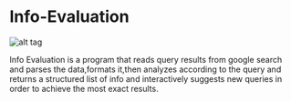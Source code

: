 # Info-Evaluation
![alt tag](https://github.com/TechnionYP5777/Info-Evaluation/blob/master/logo.png)

Info Evaluation is a program that reads query results from google search and parses the data,formats it,then analyzes according to the query and returns a structured list of info and interactively suggests new queries in order to achieve the most exact results.  

